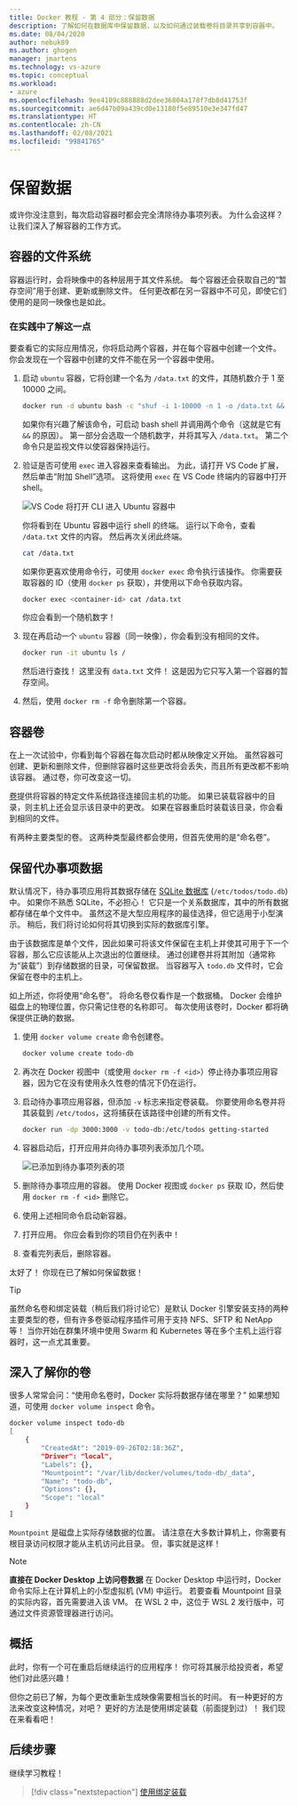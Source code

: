 ```yaml
---
title: Docker 教程 - 第 4 部分：保留数据
description: 了解如何在数据库中保留数据，以及如何通过装载卷将目录共享到容器中。
ms.date: 08/04/2020
author: nebuk89
ms.author: ghogen
manager: jmartens
ms.technology: vs-azure
ms.topic: conceptual
ms.workload:
- azure
ms.openlocfilehash: 9ee4109c888888d2dee36804a178f7db8d41753f
ms.sourcegitcommit: ae6d47b09a439cd0e13180f5e89510e3e347fd47
ms.translationtype: HT
ms.contentlocale: zh-CN
ms.lasthandoff: 02/08/2021
ms.locfileid: "99841765"
---
```

# <a name="persist-your-data"></a> 保留数据

或许你没注意到，每次启动容器时都会完全清除待办事项列表。 为什么会这样？ 让我们深入了解容器的工作方式。

## <a name="the-containers-filesystem"></a>容器的文件系统

容器运行时，会将映像中的各种层用于其文件系统。 每个容器还会获取自己的“暂存空间”用于创建、更新或删除文件。 任何更改都在另一容器中不可见，即使它们使用的是同一映像也是如此。

### <a name="see-this-in-practice"></a>在实践中了解这一点

要查看它的实际应用情况，你将启动两个容器，并在每个容器中创建一个文件。 你会发现在一个容器中创建的文件不能在另一个容器中使用。

1. 启动 `ubuntu` 容器，它将创建一个名为 `/data.txt` 的文件，其随机数介于 1 至 10000 之间。

    ```bash
    docker run -d ubuntu bash -c "shuf -i 1-10000 -n 1 -o /data.txt && tail -f /dev/null"
    ```

    如果你有兴趣了解该命令，可启动 bash shell 并调用两个命令（这就是它有 `&&` 的原因）。 第一部分会选取一个随机数字，并将其写入 `/data.txt`。 第二个命令只是监视文件以使容器保持运行。

1. 验证是否可使用 `exec` 进入容器来查看输出。 为此，请打开 VS Code 扩展，然后单击“附加 Shell”选项。 这将使用 `exec` 在 VS Code 终端内的容器中打开 shell。

    ![VS Code 将打开 CLI 进入 Ubuntu 容器中](media/attach_shell.png)

    你将看到在 Ubuntu 容器中运行 shell 的终端。 运行以下命令，查看 `/data.txt` 文件的内容。 然后再次关闭此终端。

    ```bash
    cat /data.txt
    ```

    如果你更喜欢使用命令行，可使用 `docker exec` 命令执行该操作。 你需要获取容器的 ID（使用 `docker ps` 获取），并使用以下命令获取内容。

    ```bash
    docker exec <container-id> cat /data.txt
    ```

    你应会看到一个随机数字！

1. 现在再启动一个 `ubuntu` 容器（同一映像），你会看到没有相同的文件。

    ```bash
    docker run -it ubuntu ls /
    ```

    然后进行查找！ 这里没有 `data.txt` 文件！ 这是因为它只写入第一个容器的暂存空间。

1. 然后，使用 `docker rm -f` 命令删除第一个容器。

## <a name="container-volumes"></a>容器卷

在上一次试验中，你看到每个容器在每次启动时都从映像定义开始。 虽然容器可创建、更新和删除文件，但删除容器时这些更改将会丢失，而且所有更改都不影响该容器。 通过卷，你可改变这一切。

[卷](https://docs.docker.com/storage/volumes/)提供将容器的特定文件系统路径连接回主机的功能。 如果已装载容器中的目录，则主机上还会显示该目录中的更改。 如果在容器重启时装载该目录，你会看到相同的文件。

有两种主要类型的卷。 这两种类型最终都会使用，但首先使用的是“命名卷”。

## <a name="persist-your-todo-data"></a>保留代办事项数据

默认情况下，待办事项应用将其数据存储在 [SQLite 数据库](https://www.sqlite.org/index.html) (`/etc/todos/todo.db`) 中。 如果你不熟悉 SQLite，不必担心！ 它只是一个关系数据库，其中的所有数据都存储在单个文件中。 虽然这不是大型应用程序的最佳选择，但它适用于小型演示。 稍后，我们将讨论如何将其切换到实际的数据库引擎。

由于该数据库是单个文件，因此如果可将该文件保留在主机上并使其可用于下一个容器，那么它应该能从上次退出的位置继续。 通过创建卷并将其附加（通常称为“装载”）到存储数据的目录，可保留数据。 当容器写入 `todo.db` 文件时，它会保留在卷中的主机上。

如上所述，你将使用“命名卷”。 将命名卷仅看作是一个数据桶。 Docker 会维护磁盘上的物理位置，你只需记住卷的名称即可。 每次使用该卷时，Docker 都将确保提供正确的数据。

1. 使用 `docker volume create` 命令创建卷。

    ```bash
    docker volume create todo-db
    ```

1. 再次在 Docker 视图中（或使用 `docker rm -f <id>`）停止待办事项应用容器，因为它在没有使用永久性卷的情况下仍在运行。

1. 启动待办事项应用容器，但添加 `-v` 标志来指定卷装载。 你要使用命名卷并将其装载到 `/etc/todos`，这将捕获在该路径中创建的所有文件。

    ```bash
    docker run -dp 3000:3000 -v todo-db:/etc/todos getting-started
    ```

1. 容器启动后，打开应用并向待办事项列表添加几个项。

    ![已添加到待办事项列表的项](media/items-added.png)

1. 删除待办事项应用的容器。 使用 Docker 视图或 `docker ps` 获取 ID，然后使用 `docker rm -f <id>` 删除它。

1. 使用上述相同命令启动新容器。

1. 打开应用。 你应会看到你的项目仍在列表中！

1. 查看完列表后，删除容器。

太好了！ 你现在已了解如何保留数据！

> [!TIP]
> 虽然命名卷和绑定装载（稍后我们将讨论它）是默认 Docker 引擎安装支持的两种主要类型的卷，但有许多卷驱动程序插件可用于支持 NFS、SFTP 和 NetApp 等！ 当你开始在群集环境中使用 Swarm 和 Kubernetes 等在多个主机上运行容器时，这一点尤其重要。

## <a name="dive-into-your-volume"></a>深入了解你的卷

很多人常常会问：“使用命名卷时，Docker 实际将数据存储在哪里？” 如果想知道，可使用 `docker volume inspect` 命令。

```bash
docker volume inspect todo-db
[
    {
        "CreatedAt": "2019-09-26T02:18:36Z",
        "Driver": "local",
        "Labels": {},
        "Mountpoint": "/var/lib/docker/volumes/todo-db/_data",
        "Name": "todo-db",
        "Options": {},
        "Scope": "local"
    }
]
```

`Mountpoint` 是磁盘上实际存储数据的位置。 请注意在大多数计算机上，你需要有根目录访问权限才能从主机访问此目录。 但，事实就是这样！

> [!NOTE]
> **直接在 Docker Desktop 上访问卷数据** 在 Docker Desktop 中运行时，Docker 命令实际上在计算机上的小型虚拟机 (VM) 中运行。 若要查看 Mountpoint 目录的实际内容，首先需要进入该 VM。 在 WSL 2 中，这位于 WSL 2 发行版中，可通过文件资源管理器进行访问。

## <a name="recap"></a>概括

此时，你有一个可在重启后继续运行的应用程序！ 你可将其展示给投资者，希望他们对此感兴趣！

但你之前已了解，为每个更改重新生成映像需要相当长的时间。 有一种更好的方法来改变这种情况，对吧？ 更好的方法是使用绑定装载（前面提到过）！ 我们现在来看看吧！

## <a name="next-steps"></a>后续步骤

继续学习教程！

> [!div class="nextstepaction"]
> [使用绑定装载](use-bind-mounts.md)
